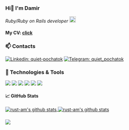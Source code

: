 <h3> Hi👋 I'm Damir</h3>
<p><em>Ruby/Ruby on Rails developer <img src="https://repository-images.githubusercontent.com/30962390/724e5100-9833-11e9-8add-73a6c5956c4b" width="20"> 
</em></p>

#### My CV: [click](https://quietpochatok.github.io/cv/)

<h3> 📫 Contacts </h3>

[![Linkedin: quiet-pochatok](https://img.shields.io/badge/-damir-blue?style=flat&logo=Linkedin&logoColor=white&link=https://www.linkedin.com/in/quiet-pochatok/)](https://www.linkedin.com/in/quiet-pochatok/)
[![Telegram: quiet_pochatok](https://img.shields.io/badge/-quiet_pochatok-white?style=flat&logo=telegram&logoColor=black&link=https://t.me/quiet_pochatok)](https://t.me/quiet_pochatok/)

<h3> 🔧 Technologies & Tools </h3>

![](https://img.shields.io/badge/OS-Linux-informational?style=flat&logo=linux&logoColor=white&color=0076D6)
![](https://img.shields.io/badge/Editors-Sublime_Text_|_RubyMine-informational?style=flat&logo=visual-studio-code&logoColor=white&color=0076D6)
![](https://img.shields.io/badge/Code-Ruby-informational?style=flat&logo=ruby&logoColor=white&color=0076D6)
![](https://img.shields.io/badge/Framework-Rails-informational?style=flat&logo=rubyonrails&logoColor=white&color=0076D6)
![](https://img.shields.io/badge/Shell-Bash-informational?style=flat&logo=gnu-bash&logoColor=white&color=0076D6)
![](https://img.shields.io/badge/DB-PostgreSQL_|_SQL-informational?style=flat&logo=postgresql&logoColor=white&color=0076D6)

<h4> &#x1f4c8; GitHub Stats </h4>

<a href="https://github.com/quietpochatok/quietpochatok">
  <img align="center" src="https://github-readme-stats.vercel.app/api/top-langs/?username=quietpochatok&hide=c%2B%2B,c,html&title_color=6aa6f8&text_color=8a919a&icon_color=6aa6f8&bg_color=0e1116" alt="rust-am's github stats" />
</a>

<a href="https://github.com/quietpochatok/quietpochatok">
  <img align="center" src="https://github-readme-stats.vercel.app/api?username=quietpochatok&show_icons=true&line_height=27&count_private=true&title_color=6aa6f8&text_color=8a919a&icon_color=6aa6f8&bg_color=0e1116" alt="rust-am's github stats" />
</a>

### ![](https://visitor-badge.glitch.me/badge?page_id=quietpochatok.quietpochatok)
<!--
**quietpochatok/quietpochatok** is a ✨ _special_ ✨ repository because its `README.md` (this file) appears on your GitHub profile.

Here are some ideas to get you started:

- 🔭 I’m currently working on ...
- 🌱 I’m currently learning ...
- 👯 I’m looking to collaborate on ...
- 🤔 I’m looking for help with ...
- 💬 Ask me about ...
- 📫 How to reach me: ...
- 😄 Pronouns: ...
- ⚡ Fun fact: ...
-->
